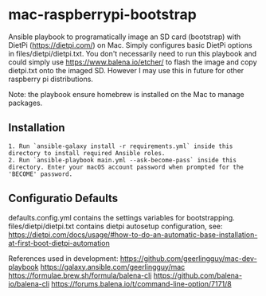 # mac-raspberrypi-bootstrap

Ansible playbook to programatically image an SD card (bootstrap) with DietPi (https://dietpi.com/) on Mac. Simply configures basic DietPi options in files/dietpi/dietpi.txt. You don't necessarily need to run this playbook and could simply use https://www.balena.io/etcher/ to flash the image and copy dietpi.txt onto the imaged SD. However I may use this in future for other raspberry pi distributions.

Note: the playbook ensure homebrew is installed on the Mac to manage packages.


## Installation

    1. Run `ansible-galaxy install -r requirements.yml` inside this directory to install required Ansible roles.
    2. Run `ansible-playbook main.yml --ask-become-pass` inside this directory. Enter your macOS account password when prompted for the 'BECOME' password.


## Configuratio Defaults

defaults.config.yml contains the settings variables for bootstrapping.
files/dietpi/dietpi.txt contains dietpi autosetup configuration, see: https://dietpi.com/docs/usage/#how-to-do-an-automatic-base-installation-at-first-boot-dietpi-automation


References used in development:
https://github.com/geerlingguy/mac-dev-playbook
https://galaxy.ansible.com/geerlingguy/mac
https://formulae.brew.sh/formula/balena-cli
https://github.com/balena-io/balena-cli
https://forums.balena.io/t/command-line-option/7171/8

